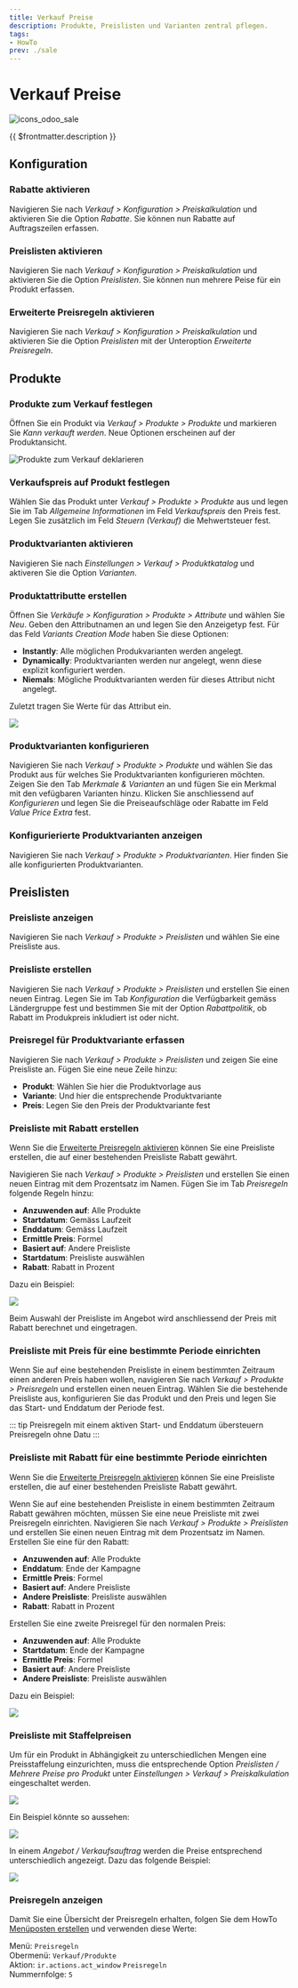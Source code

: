 ```yaml
---
title: Verkauf Preise
description: Produkte, Preislisten und Varianten zentral pflegen.
tags:
- HowTo
prev: ./sale
---
```

# Verkauf Preise
![icons_odoo_sale](attachments/icons_odoo_sale.png)

{{ $frontmatter.description }}

## Konfiguration

### Rabatte aktivieren

Navigieren Sie nach *Verkauf > Konfiguration > Preiskalkulation* und aktivieren Sie die Option *Rabatte*. Sie können nun Rabatte auf Auftragszeilen erfassen.

### Preislisten aktivieren

Navigieren Sie nach *Verkauf > Konfiguration > Preiskalkulation* und aktivieren Sie die Option *Preislisten*. Sie können nun mehrere Peise für ein Produkt erfassen.

### Erweiterte Preisregeln aktivieren

Navigieren Sie nach *Verkauf > Konfiguration > Preiskalkulation* und aktivieren Sie die Option *Preislisten* mit der Unteroption *Erweiterte Preisregeln*.

## Produkte

### Produkte zum Verkauf festlegen

Öffnen Sie ein Produkt via *Verkauf > Produkte > Produkte* und markieren Sie *Kann verkauft werden*. Neue Optionen erscheinen auf der Produktansicht.

![Produkte zum Verkauf deklarieren](attachments/Produkte%20zum%20Verkauf%20deklarieren.gif)

### Verkaufspreis auf Produkt festlegen

Wählen Sie das Produkt unter *Verkauf > Produkte > Produkte* aus und legen Sie im Tab *Allgemeine Informationen* im Feld *Verkaufspreis* den Preis fest.  Legen Sie zusätzlich im Feld *Steuern (Verkauf)* die Mehwertsteuer fest. 

### Produktvarianten aktivieren

Navigieren Sie nach *Einstellungen > Verkauf > Produktkatalog* und aktiveren Sie die Option *Varianten*.

### Produktattributte erstellen

Öffnen Sie *Verkäufe > Konfiguration > Produkte > Attribute* und wählen Sie *Neu*. Geben den Attributnamen an und legen Sie den Anzeigetyp fest. Für das Feld *Variants Creation Mode* haben Sie diese Optionen:

* **Instantly**: Alle möglichen Produkvarianten werden angelegt.
* **Dynamically**: Produktvarianten werden nur angelegt, wenn diese explizit konfiguriert werden.
* **Niemals**: Mögliche Produktvarianten werden für dieses Attribut nicht angelegt.

Zuletzt tragen Sie Werte für das Attribut ein.

![](attachments/Verkauf%20Stammdaten%20Produktattributte.png)

### Produktvarianten konfigurieren

Navigieren Sie nach *Verkauf > Produkte > Produkte* und wählen Sie das Produkt aus für welches Sie Produktvarianten konfigurieren möchten. Zeigen Sie den Tab *Merkmale & Varianten* an und fügen Sie ein Merkmal mit den vefügbaren Varianten hinzu. Klicken Sie anschliessend auf *Konfigurieren* und legen Sie die Preiseaufschläge oder Rabatte im Feld *Value Price Extra* fest.

### Konfigurierierte Produktvarianten anzeigen

Navigieren Sie nach *Verkauf > Produkte > Produktvarianten*. Hier finden Sie alle konfigurierten Produktvarianten.

## Preislisten

### Preisliste anzeigen

Navigieren Sie nach *Verkauf > Produkte > Preislisten* und wählen Sie eine Preisliste aus.

### Preisliste erstellen

Navigieren Sie nach *Verkauf > Produkte > Preislisten* und erstellen Sie einen neuen Eintrag. Legen Sie im Tab *Konfiguration* die Verfügbarkeit gemäss Ländergruppe fest und bestimmen Sie mit der Option *Rabattpolitik*, ob Rabatt im Produkpreis inkludiert ist oder nicht.

### Preisregel für Produktvariante erfassen

Navigieren Sie nach *Verkauf > Produkte > Preislisten* und zeigen Sie eine Preisliste an. Fügen Sie eine neue Zeile hinzu:

* **Produkt**: Wählen Sie hier die Produktvorlage aus
* **Variante**: Und hier die entsprechende Produktvariante
* **Preis**: Legen Sie den Preis der Produktvariante fest

### Preisliste mit Rabatt erstellen

Wenn Sie die [Erweiterte Preisregeln aktivieren](#Erweiterte%20Preisregeln%20aktivieren) können Sie eine Preisliste erstellen, die auf einer bestehenden Preisliste Rabatt gewährt.

Navigieren Sie nach *Verkauf > Produkte > Preislisten* und erstellen Sie einen neuen Eintrag mit dem Prozentsatz im Namen. Fügen Sie im Tab *Preisregeln* folgende Regeln hinzu:

* **Anzuwenden auf**: Alle Produkte
* **Startdatum**: Gemäss Laufzeit
* **Enddatum**: Gemäss Laufzeit
* **Ermittle Preis**: Formel
* **Basiert auf**: Andere Preisliste
* **Startdatum**: Preisliste auswählen
* **Rabatt**: Rabatt in Prozent

Dazu ein Beispiel:

![](attachments/Verkauf%20Preisregel%20Rabat.png)

Beim Auswahl der Preisliste im Angebot wird anschliessend der Preis mit Rabatt berechnet und eingetragen.

### Preisliste mit Preis für eine bestimmte Periode einrichten

Wenn Sie auf eine bestehenden Preisliste in einem bestimmten Zeitraum einen anderen Preis haben wollen, navigieren Sie nach *Verkauf > Produkte > Preisregeln* und erstellen einen neuen Eintrag. Wählen Sie die bestehende Preisliste aus, konfigurieren Sie das Produkt und den Preis und legen Sie das Start- und Enddatum der Periode fest.

::: tip
Preisregeln mit einem aktiven Start- und Enddatum übersteuern Preisregeln ohne Datu
:::

### Preisliste mit Rabatt für eine bestimmte Periode einrichten

Wenn Sie die [Erweiterte Preisregeln aktivieren](#Erweiterte%20Preisregeln%20aktivieren) können Sie eine Preisliste erstellen, die auf einer bestehenden Preisliste Rabatt gewährt.

Wenn Sie auf eine bestehenden Preisliste in einem bestimmten Zeitraum Rabatt gewähren möchten, müssen Sie eine neue Preisliste mit zwei Preisregeln einrichten. Navigieren Sie nach *Verkauf > Produkte > Preislisten* und erstellen Sie einen neuen Eintrag mit dem Prozentsatz im Namen. Erstellen Sie eine für den Rabatt:

* **Anzuwenden auf**: Alle Produkte
* **Enddatum**: Ende der Kampagne
* **Ermittle Preis**: Formel
* **Basiert auf**: Andere Preisliste
* **Andere Preisliste**: Preisliste auswählen
* **Rabatt**: Rabatt in Prozent

Erstellen Sie eine zweite Preisregel für den normalen Preis:

* **Anzuwenden auf**: Alle Produkte
* **Startdatum**: Ende der Kampagne
* **Ermittle Preis**: Formel
* **Basiert auf**: Andere Preisliste
* **Andere Preisliste**: Preisliste auswählen

Dazu ein Beispiel:

![](attachments/Verkauf%20Stammdaten%20Preisliste%20mit%20Rabatt.png)

### Preisliste mit Staffelpreisen

Um für ein Produkt in Abhängigkeit zu unterschiedlichen Mengen eine Preisstaffelung einzurichten, muss die entsprechende Option *Preislisten / Mehrere Preise pro Produkt* unter *Einstellungen > Verkauf  > Preiskalkulation* eingeschaltet werden.

![](attachments/Verkauf%20Stammdaten%20Staffelpreise.png)

Ein Beispiel könnte so aussehen:

![](attachments/Verkauf%20Stammdaten%20Staffelpreise%20Beispiel.png)

In einem *Angebot / Verkaufsauftrag* werden die Preise entsprechend unterschiedlich angezeigt. Dazu das folgende Beispiel:

![](attachments/Verkauf%20Stammdaten%20Staffelpreise%20Verkaufsauftrag%20Beispiel.png)

### Preisregeln anzeigen

Damit Sie eine Übersicht der Preisregeln erhalten, folgen Sie dem HowTo [Menüposten erstellen](Development.md#Menüposten%20erstellen) und verwenden diese Werte:

Menü: `Preisregeln`\
Obermenü: `Verkauf/Produkte`\
Aktion: `ir.actions.act_window` `Preisregeln`\
Nummernfolge: `5`

